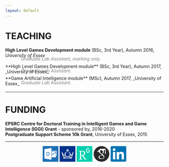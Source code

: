 ```yaml
---
layout: default
---
```


# [](#teaching)TEACHING

**High Level Games Development module** (BSc, 3rd Year), Autumn 2016, _University of Essex_<br />
<div style="margin-left:50px; margin-top:-20px; margin-bottom:-10px; color:gray; font-style: italic">
Graduate Lab Assistant, marking only.
</div><br />
**High Level Games Development module** (BSc, 3rd Year), Autumn 2017, _University of Essex_<br />
<div style="margin-left:50px; margin-top:-20px; margin-bottom:-10px; color:gray; font-style: italic">
Graduate Lab Assistant.
</div><br />
**Game Artificial Intelligence module** (MSc), Autumn 2017, _University of Essex_<br />
<div style="margin-left:50px; margin-top:-20px; margin-bottom:-10px; color:gray; font-style: italic">
Graduate Lab Assistant.
</div><br />
<hr>

# [](#funding)FUNDING
**EPSRC Centre for Doctoral Training in Intelligent Games and Game Intelligence (IGGI) Grant** - sponsored by, 2016-2020<br/>
**Postgraduate Support Scheme 10k Grant**, University of Essex, 2015  

<hr> 

<center><a href="mailto:r.d.gaina@qmul.ac.uk"><img src="assets/images/email.png" width="50" /></a> <a href="https://publists.qmul.ac.uk/userprofile.html?uid=41431&em=false"><img src="assets/images/qmul.jpg" width="50"/></a> <a href="https://www.researchgate.net/profile/Raluca_Gaina"><img src="assets/images/researchgate.png" width="50" /></a> <a href="https://scholar.google.co.uk/citations?user=tC5klQYAAAAJ"><img src="assets/images/gscholar.png" width="50" /></a> <a href="https://www.linkedin.com/in/raluca-gaina-347518114/"><img src="assets/images/linkedin.png" width="50" /></a> <a href="https://twitter.com/b_gum22"></a></center>
